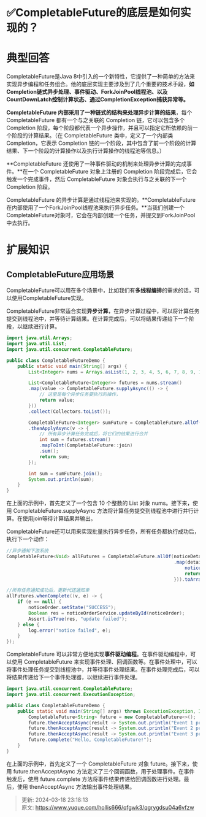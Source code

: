 # ✅CompletableFuture的底层是如何实现的？

# 典型回答


CompletableFuture是Java 8中引入的一个新特性，它提供了一种简单的方法来实现异步编程和任务组合。他的底层实现主要涉及到了几个重要的技术手段，**如Completion链式异步处理、事件驱动、ForkJoinPool线程池、以及CountDownLatch控制计算状态、通过CompletionException捕获异常等。**



**CompletableFuture 内部采用了一种链式的结构来处理异步计算的结果**，每个 CompletableFuture 都有一个与之关联的 Completion 链，它可以包含多个 Completion 阶段，每个阶段都代表一个异步操作，并且可以指定它所依赖的前一个阶段的计算结果。（在 CompletableFuture 类中，定义了一个内部类 Completion，它表示 Completion 链的一个阶段，其中包含了前一个阶段的计算结果、下一个阶段的计算操作以及执行计算操作的线程池等信息。）



**CompletableFuture 还使用了一种事件驱动的机制来处理异步计算的完成事件。**在一个 CompletableFuture 对象上注册的 Completion 阶段完成后，它会触发一个完成事件，然后 CompletableFuture 对象会执行与之关联的下一个 Completion 阶段。



CompletableFuture 的异步计算是通过线程池来实现的。**CompletableFuture在内部使用了一个ForkJoinPool线程池来执行异步任务。**当我们创建一个CompletableFuture对象时，它会在内部创建一个任务，并提交到ForkJoinPool中去执行。



# 扩展知识


## CompletableFuture应用场景


CompletableFuture可以用在多个场景中，比如我们有**多线程编排**的需求的话，可以使用CompletableFuture实现。



CompletableFuture非常适合实现**异步计算**，在异步计算过程中，可以将计算任务提交到线程池中，并等待计算结果。在计算完成后，可以将结果传递给下一个阶段，以继续进行计算。



```java
import java.util.Arrays;
import java.util.List;
import java.util.concurrent.CompletableFuture;

public class CompletableFutureDemo {
    public static void main(String[] args) {
        List<Integer> nums = Arrays.asList(1, 2, 3, 4, 5, 6, 7, 8, 9, 10);

        List<CompletableFuture<Integer>> futures = nums.stream()
        .map(value -> CompletableFuture.supplyAsync(() -> {
            // 这里是每个异步任务要执行的操作，
            return value;
        }))
        .collect(Collectors.toList());

        CompletableFuture<Integer> sumFuture = CompletableFuture.allOf(futures.toArray(new CompletableFuture[0]))
        .thenApplyAsync(v -> {
            // 所有异步计算任务完成后，将它们的结果进行合并
            int sum = futures.stream()
            .mapToInt(CompletableFuture::join)
            .sum();
            return sum;
        });

        int sum = sumFuture.join();
        System.out.println(sum);
    }
}

```



在上面的示例中，首先定义了一个包含 10 个整数的 List 对象 nums。接下来，使用 CompletableFuture.supplyAsync 方法将计算任务提交到线程池中进行并行计算。在使用join等待计算结果并输出。



CompletableFuture还可以用来实现批量执行异步任务，所有任务都执行成功后，执行下一个动作：



```java
//异步通知下游系统
CompletableFuture<Void> allFutures = CompletableFuture.allOf(noticeDetails.stream()
                                                             .map(detail -> CompletableFuture.supplyAsync(() -> {
                                                                 notice(detail);
                                                                 return null;
                                                             })).toArray(CompletableFuture[]::new));

//所有任务通知成功后，更新代还通知单
allFutures.whenComplete((v, e) -> {
    if (e == null) {
        noticeOrder.setState("SUCCESS");
        Boolean res = noticeOrderService.updateById(noticeOrder);
        Assert.isTrue(res, "update failed");
    } else {
        log.error("notice failed", e);
    }
});
```





CompletableFuture 可以非常方便地实现**事件驱动编程**。在事件驱动编程中，可以使用 CompletableFuture 来实现事件处理、回调函数等。在事件处理中，可以将事件处理任务提交到线程池中，并等待事件处理结果。在事件处理完成后，可以将结果传递给下一个事件处理器，以继续进行事件处理。



```java
import java.util.concurrent.CompletableFuture;
import java.util.concurrent.ExecutionException;

public class CompletableFutureDemo {
    public static void main(String[] args) throws ExecutionException, InterruptedException {
        CompletableFuture<String> future = new CompletableFuture<>();
        future.thenAcceptAsync(result -> System.out.println("Event 1 processed: " + result));
        future.thenAcceptAsync(result -> System.out.println("Event 2 processed: " + result));
        future.thenAcceptAsync(result -> System.out.println("Event 3 processed: " + result));
        future.complete("Hello, CompletableFuture!");
    }
}
```



在上面的示例中，首先定义了一个 CompletableFuture 对象 future。接下来，使用 future.thenAcceptAsync 方法定义了三个回调函数，用于处理事件。在事件触发后，使用 future.complete 方法将事件结果传递给回调函数进行处理。最后，使用 thenAcceptAsync 方法输出事件处理结果。



> 更新: 2024-03-18 23:18:13  
> 原文: <https://www.yuque.com/hollis666/qfgwk3/qgrygdsu04a6vfzw>